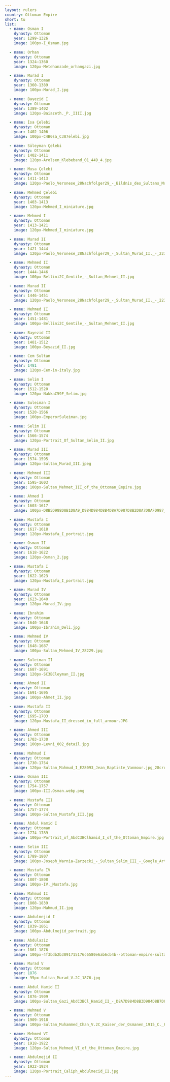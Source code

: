 ```yaml
---
layout: rulers
country: Ottoman Empire
short: tu
list:
  - name: Osman I
    dynasty: Ottoman
    year: 1299-1326
    image: 100px-I_Osman.jpg

  - name: Orhan
    dynasty: Ottoman
    year: 1324–1360
    image: 120px-Metehanzade_orhangazi.jpg

  - name: Murad I
    dynasty: Ottoman
    year: 1360-1389
    image: 100px-Murad_I.jpg

  - name: Bayezid I
    dynasty: Ottoman
    year: 1389-1402
    image: 120px-Baiazeth._P._IIII.jpg

  - name: İsa Çelebi
    dynasty: Ottoman
    year: 1402-1406
    image: 100px-C4B0sa_C387elebi.jpg

  - name: Süleyman Çelebi
    dynasty: Ottoman
    year: 1402-1411
    image: 120px-Arolsen_Klebeband_01_449_4.jpg

  - name: Musa Çelebi
    dynasty: Ottoman
    year: 1411-1413
    image: 120px-Paolo_Veronese_28Nachfolger29_-_Bildnis_des_Sultans_Moise_-_2238_-_Bavarian_State_Painting_Collections.jpg

  - name: Mehmed Çelebi
    dynasty: Ottoman
    year: 1403-1413
    image: 120px-Mehmed_I_miniature.jpg

  - name: Mehmed I
    dynasty: Ottoman
    year: 1413-1421
    image: 120px-Mehmed_I_miniature.jpg

  - name: Murad II
    dynasty: Ottoman
    year: 1421-1444
    image: 120px-Paolo_Veronese_28Nachfolger29_-_Sultan_Murad_II._-_2237_-_Bavarian_State_Painting_Collections.jpg

  - name: Mehmed II
    dynasty: Ottoman
    year: 1444-1446
    image: 100px-Bellini2C_Gentile_-_Sultan_Mehmet_II.jpg

  - name: Murad II
    dynasty: Ottoman
    year: 1446-1451
    image: 120px-Paolo_Veronese_28Nachfolger29_-_Sultan_Murad_II._-_2237_-_Bavarian_State_Painting_Collections.jpg

  - name: Mehmed II
    dynasty: Ottoman
    year: 1451-1481
    image: 100px-Bellini2C_Gentile_-_Sultan_Mehmet_II.jpg

  - name: Bayezid II
    dynasty: Ottoman
    year: 1481-1512
    image: 100px-Beyazid_II.jpg

  - name: Cem Sultan
    dynasty: Ottoman
    year: 1481
    image: 120px-Cem-in-italy.jpg

  - name: Selim I
    dynasty: Ottoman
    year: 1512-1520
    image: 120px-NakkaC59F_Selim.jpg

  - name: Suleiman I
    dynasty: Ottoman
    year: 1520-1566
    image: 100px-EmperorSuleiman.jpg

  - name: Selim II
    dynasty: Ottoman
    year: 1566-1574
    image: 120px-Portrait_Of_Sultan_Selim_II.jpg

  - name: Murad III
    dynasty: Ottoman
    year: 1574-1595
    image: 120px-Sultan_Murad_III.jpeg

  - name: Mehmed III
    dynasty: Ottoman
    year: 1595-1603
    image: 100px-Sultan_Mehmet_III_of_the_Ottoman_Empire.jpg

  - name: Ahmed I
    dynasty: Ottoman
    year: 1603-1617
    image: 100px-D8B5D988D8B1D8A9_D984D984D8B4D8A7D987D8B2D8A7D8AFD987_D8A3D8ADD985D8AF_2013-12-19_09-18.jpg

  - name: Mustafa I
    dynasty: Ottoman
    year: 1617-1618
    image: 120px-Mustafa_I_portrait.jpg

  - name: Osman II
    dynasty: Ottoman
    year: 1618-1622
    image: 120px-Osman_2.jpg

  - name: Mustafa I
    dynasty: Ottoman
    year: 1622-1623
    image: 120px-Mustafa_I_portrait.jpg

  - name: Murad IV
    dynasty: Ottoman
    year: 1623-1640
    image: 120px-Murad_IV.jpg

  - name: Ibrahim
    dynasty: Ottoman
    year: 1640-1648
    image: 100px-Ibrahim_Deli.jpg

  - name: Mehmed IV
    dynasty: Ottoman
    year: 1648-1687
    image: 100px-Sultan_Mehmed_IV_28229.jpg

  - name: Suleiman II
    dynasty: Ottoman
    year: 1687-1691
    image: 120px-SC3BCleyman_II.jpg

  - name: Ahmed II
    dynasty: Ottoman
    year: 1691-1695
    image: 100px-Ahmet_II.jpg

  - name: Mustafa II
    dynasty: Ottoman
    year: 1695-1703
    image: 120px-Mustafa_II_dressed_in_full_armour.JPG

  - name: Ahmed III
    dynasty: Ottoman
    year: 1703-1730
    image: 100px-Levni_002_detail.jpg

  - name: Mahmud I
    dynasty: Ottoman
    year: 1730-1754
    image: 120px-Sultan_Mahmud_I_E28093_Jean_Baptiste_Vanmour.jpg_28cropped29.jpg

  - name: Osman III
    dynasty: Ottoman
    year: 1754-1757
    image: 100px-III.Osman.webp.png

  - name: Mustafa III
    dynasty: Ottoman
    year: 1757-1774
    image: 100px-Sultan_Mustafa_III.jpg

  - name: Abdul Hamid I
    dynasty: Ottoman
    year: 1774-1789
    image: 100px-Portrait_of_AbdC3BClhamid_I_of_the_Ottoman_Empire.jpg

  - name: Selim III
    dynasty: Ottoman
    year: 1789-1807
    image: 100px-Joseph_Warnia-Zarzecki_-_Sultan_Selim_III_-_Google_Art_Project.jpg

  - name: Mustafa IV
    dynasty: Ottoman
    year: 1807-1808
    image: 100px-IV._Mustafa.jpg

  - name: Mahmud II
    dynasty: Ottoman
    year: 1808-1839
    image: 120px-Mahmud_II.jpg

  - name: Abdulmejid I
    dynasty: Ottoman
    year: 1839-1861
    image: 100px-Abdulmejid_portrait.jpg

  - name: Abdulaziz
    dynasty: Ottoman
    year: 1861-1876
    image: 100px-4f3bdb2b3891715176c6580e6ab6cb4b--ottoman-empire-sultan.jpg

  - name: Murad V
    dynasty: Ottoman
    year: 1876
    image: 95px-Sultan_Murad_V.2C_1876.jpg

  - name: Abdul Hamid II
    dynasty: Ottoman
    year: 1876-1909
    image: 100px-Sultan_Gazi_AbdC3BCl_Hamid_II_-_D8A7D984D8B3D984D8B7D8A7D986_D8A7D984D8BAD8A7D8B2D98A_D8B9D8A8D8AF_D8A7D984D8ADD985D98AD8AF_D8A7D984D8ABD8A7D986D98A.png

  - name: Mehmed V
    dynasty: Ottoman
    year: 1909-1918
    image: 100px-Sultan_Muhammed_Chan_V.2C_Kaiser_der_Osmanen_1915_C._Pietzner.jpg

  - name: Mehmed VI
    dynasty: Ottoman
    year: 1918-1922
    image: 120px-Sultan_Mehmed_VI_of_the_Ottoman_Empire.jpg

  - name: Abdulmejid II
    dynasty: Ottoman
    year: 1922-1924
    image: 120px-Portrait_Caliph_Abdulmecid_II.jpg
---
```

